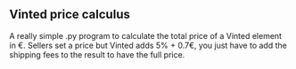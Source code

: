 ## Vinted price calculus

A really simple .py program to calculate the total price of a Vinted element in €.
Sellers set a price but Vinted adds 5% + 0.7€, you just have to add the shipping fees to the result to have the full price.
